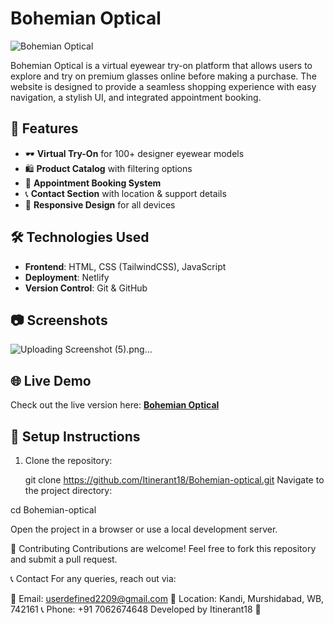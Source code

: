 # Bohemian Optical

![Bohemian Optical](https://your-image-url.com)

Bohemian Optical is a virtual eyewear try-on platform that allows users to explore and try on premium glasses online before making a purchase. The website is designed to provide a seamless shopping experience with easy navigation, a stylish UI, and integrated appointment booking.

## 🚀 Features

- 🕶️ **Virtual Try-On** for 100+ designer eyewear models
- 🛍️ **Product Catalog** with filtering options
- 📅 **Appointment Booking System**
- 📞 **Contact Section** with location & support details
- 📱 **Responsive Design** for all devices

## 🛠️ Technologies Used

- **Frontend**: HTML, CSS (TailwindCSS), JavaScript
- **Deployment**: Netlify
- **Version Control**: Git & GitHub

## 📷 Screenshots
![Uploading Screenshot (5).png…]()


## 🌐 Live Demo

Check out the live version here: **[Bohemian Optical](https://bohemian-optical.netlify.app/)**

## 📌 Setup Instructions

1. Clone the repository:

   git clone https://github.com/Itinerant18/Bohemian-optical.git
Navigate to the project directory:

cd Bohemian-optical

Open the project in a browser or use a local development server.

🤝 Contributing
Contributions are welcome! Feel free to fork this repository and submit a pull request.


📞 Contact
For any queries, reach out via:

📧 Email: userdefined2209@gmail.com
📍 Location: Kandi, Murshidabad, WB, 742161
📞 Phone: +91 7062674648
Developed by Itinerant18 🚀

